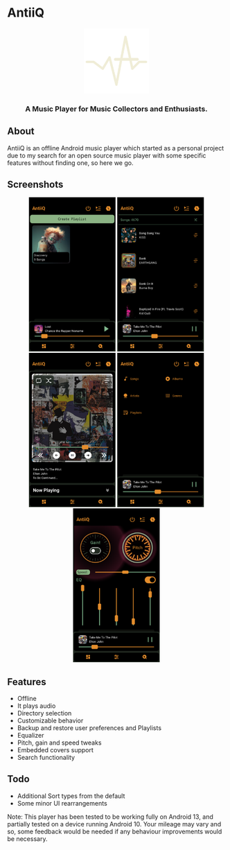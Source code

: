 # AntiiQ


<p align="center"><img src="collection/data/AntiiQ.png" width="150"></p>

<h3 align="center">A Music Player for Music Collectors and Enthusiasts.</h3>


## About

AntiiQ is an offline Android music player which started as a personal project due to my search for an open source music player with some specific features without finding one, so here we go.

## Screenshots

<p align="center">
    <img src="collection/data/screenshots/Screenshot_1.png" width=200>
    <img src="collection/data/screenshots/Screenshot_2.png" width=200>
    <img src="collection/data/screenshots/Screenshot_3.png" width=200>
    <img src="collection/data/screenshots/Screenshot_4.png" width=200>
    <img src="collection/data/screenshots/Screenshot_5.png" width=200>
</p>


## Features

- Offline
- It plays audio
- Directory selection
- Customizable behavior
- Backup and restore user preferences and Playlists
- Equalizer
- Pitch, gain and speed tweaks
- Embedded covers support
- Search functionality


## Todo
- Additional Sort types from the default
- Some minor UI rearrangements


Note: This player has been tested to be working fully on Android 13, and partially tested on a device running Android 10. Your mileage may vary and so, some feedback would be needed if any behaviour improvements would be necessary.